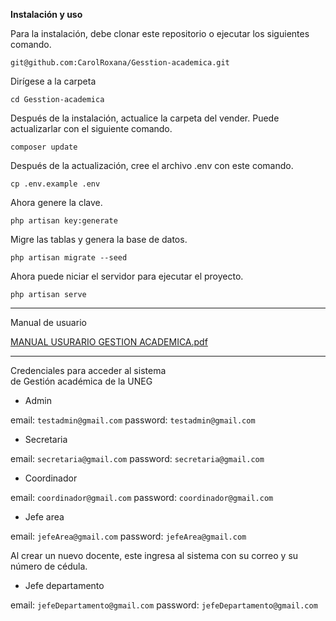 **Instalación y uso**


Para la instalación, debe clonar este repositorio o ejecutar los siguientes comando.

```git@github.com:CarolRoxana/Gesstion-academica.git```

Dirígese a la carpeta

```cd Gesstion-academica```

Después de la instalación, actualice la carpeta del vender. Puede actualizarlar con el siguiente comando.

```composer update```

Después de la actualización, cree el archivo .env con este comando.

```cp .env.example .env```

Ahora genere la clave.

```php artisan key:generate```

Migre las tablas y genera la base de datos.

````php artisan migrate --seed````

Ahora puede niciar el servidor para ejecutar el proyecto.

```php artisan serve```

--------
Manual de usuario

[MANUAL USURARIO GESTION ACADEMICA.pdf](https://github.com/user-attachments/files/20394397/MANUAL.USURARIO.GESTION.ACADEMICA.pdf)

--------
                                       
 Credenciales para acceder al sistema  
    de Gestión académica de la UNEG    

- Admin

email: ```testadmin@gmail.com```
password: ```testadmin@gmail.com```

- Secretaria

email: ```secretaria@gmail.com```
password: ```secretaria@gmail.com```

- Coordinador

email: ```coordinador@gmail.com```
password: ```coordinador@gmail.com```

- Jefe area

email: ```jefeArea@gmail.com```
password: ```jefeArea@gmail.com```


Al crear un nuevo docente, este ingresa al sistema con su correo y su número de cédula.

- Jefe departamento

email: ```jefeDepartamento@gmail.com```
password: ```jefeDepartamento@gmail.com```

